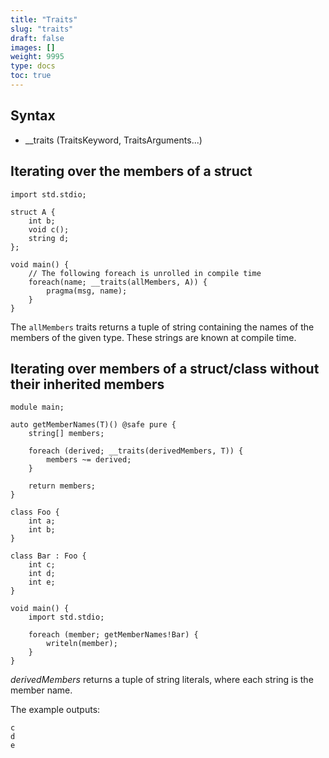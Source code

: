```yaml
---
title: "Traits"
slug: "traits"
draft: false
images: []
weight: 9995
type: docs
toc: true
---
```


## Syntax
 - __traits (TraitsKeyword, TraitsArguments...)

## Iterating over the members of a struct
    import std.stdio;
    
    struct A {
        int b;
        void c();
        string d;
    };
    
    void main() {
        // The following foreach is unrolled in compile time
        foreach(name; __traits(allMembers, A)) {
            pragma(msg, name);
        }
    }

The `allMembers` traits returns a tuple of string containing the names of the members of the given type. These strings are known at compile time.

## Iterating over members of a struct/class without their inherited members
    module main;
    
    auto getMemberNames(T)() @safe pure {
        string[] members;
        
        foreach (derived; __traits(derivedMembers, T)) {
            members ~= derived;
        }
        
        return members;
    }
    
    class Foo {
        int a;
        int b;
    }
    
    class Bar : Foo {
        int c;
        int d;
        int e;
    }
    
    void main() {
        import std.stdio;
        
        foreach (member; getMemberNames!Bar) {
            writeln(member);
        }
    }

*derivedMembers* returns a tuple of string literals, where each string is the member name.

The example outputs:

    c
    d
    e

